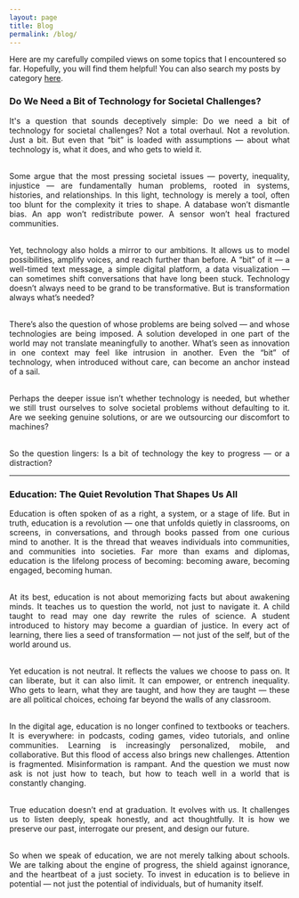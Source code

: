 ```yaml
---
layout: page
title: Blog
permalink: /blog/
---
```


Here are my carefully compiled views on some topics that I encountered so far. Hopefully, you will find them helpful! You can also search my posts by category <a href="{{ site.baseurl }}/categories/">here</a>.

<!-- <ul class="listing">
{% for post in site.posts %}
  {% capture y %}{{post.date | date:"%Y"}}{% endcapture %}
  {% if year != y %}
    {% assign year = y %}
    <li class="listing-seperator">{{ y }}</li>
  {% endif %}
  <li class="listing-item">
    <time datetime="{{ post.date | date:"%Y-%m-%d" }}">{{ post.date | date:"%Y-%m-%d" }}</time>
    <a href="{{ site.baseurl }}{{ post.url }}" title="{{ post.title }}">{{ post.title }}</a>
  </li>
{% endfor %}
</ul> -->

<div style="text-align: justify;">
<h3><b>Do We Need a Bit of Technology for Societal Challenges?</b></h3>

<p>It's a question that sounds deceptively simple: Do we need a bit of technology for societal challenges? Not a total overhaul. Not a revolution. Just a bit. But even that “bit” is loaded with assumptions — about what technology is, what it does, and who gets to wield it.

<br>Some argue that the most pressing societal issues — poverty, inequality, injustice — are fundamentally human problems, rooted in systems, histories, and relationships. In this light, technology is merely a tool, often too blunt for the complexity it tries to shape. A database won’t dismantle bias. An app won’t redistribute power. A sensor won’t heal fractured communities.

<br>Yet, technology also holds a mirror to our ambitions. It allows us to model possibilities, amplify voices, and reach further than before. A “bit” of it — a well-timed text message, a simple digital platform, a data visualization — can sometimes shift conversations that have long been stuck. Technology doesn’t always need to be grand to be transformative. But is transformation always what’s needed?

<br>There’s also the question of whose problems are being solved — and whose technologies are being imposed. A solution developed in one part of the world may not translate meaningfully to another. What’s seen as innovation in one context may feel like intrusion in another. Even the “bit” of technology, when introduced without care, can become an anchor instead of a sail.

<br>Perhaps the deeper issue isn’t whether technology is needed, but whether we still trust ourselves to solve societal problems without defaulting to it. Are we seeking genuine solutions, or are we outsourcing our discomfort to machines?

<br>So the question lingers: Is a bit of technology the key to progress — or a distraction?</p>
</div>

<hr>

<div style="text-align: justify;">
<h3><b>Education: The Quiet Revolution That Shapes Us All</b></h3>

<p>Education is often spoken of as a right, a system, or a stage of life. But in truth, education is a revolution — one that unfolds quietly in classrooms, on screens, in conversations, and through books passed from one curious mind to another. It is the thread that weaves individuals into communities, and communities into societies. Far more than exams and diplomas, education is the lifelong process of becoming: becoming aware, becoming engaged, becoming human.

<br>At its best, education is not about memorizing facts but about awakening minds. It teaches us to question the world, not just to navigate it. A child taught to read may one day rewrite the rules of science. A student introduced to history may become a guardian of justice. In every act of learning, there lies a seed of transformation — not just of the self, but of the world around us.

<br>Yet education is not neutral. It reflects the values we choose to pass on. It can liberate, but it can also limit. It can empower, or entrench inequality. Who gets to learn, what they are taught, and how they are taught — these are all political choices, echoing far beyond the walls of any classroom.

<br>In the digital age, education is no longer confined to textbooks or teachers. It is everywhere: in podcasts, coding games, video tutorials, and online communities. Learning is increasingly personalized, mobile, and collaborative. But this flood of access also brings new challenges. Attention is fragmented. Misinformation is rampant. And the question we must now ask is not just how to teach, but how to teach well in a world that is constantly changing.

<br>True education doesn’t end at graduation. It evolves with us. It challenges us to listen deeply, speak honestly, and act thoughtfully. It is how we preserve our past, interrogate our present, and design our future.

<br>So when we speak of education, we are not merely talking about schools. We are talking about the engine of progress, the shield against ignorance, and the heartbeat of a just society. To invest in education is to believe in potential — not just the potential of individuals, but of humanity itself. </p>
</div>